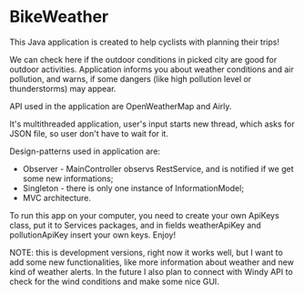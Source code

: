 # BikeWeather

This Java application is created to help cyclists with planning their trips!

We can check here if the outdoor conditions in picked city are good for outdoor activities. Application informs you about weather conditions and air pollution, and warns, if some dangers (like high pollution level or thunderstorms) may appear.

API used in the application are OpenWeatherMap and Airly.

It's multithreaded application, user's input starts new thread, which asks for JSON file, so user don't have to wait for it.

Design-patterns used in application are:
- Observer - MainController observs RestService, and is notified if we get some new informations;
- Singleton - there is only one instance of InformationModel;
- MVC architecture.

To run this app on your computer, you need to create your own ApiKeys class, put it to Services packages, and in fields weatherApiKey and pollutionApiKey insert your own keys. Enjoy!

NOTE: this is development versions, right now it works well, but I want to add some new functionalities, like more information about weather and new kind of weather alerts. In the future I also plan to connect with Windy API to check for the wind conditions and make some nice GUI.

